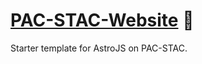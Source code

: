 # [PAC-STAC-Website] 📄

Starter template for AstroJS on PAC-STAC.

[PAC-STAC-Website]: https://github.com/AstroStarter/PAC-STAC-Website
